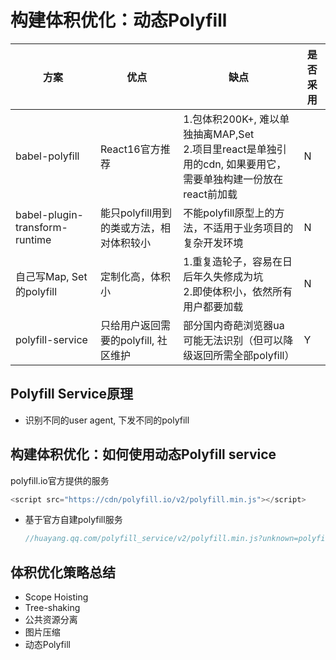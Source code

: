 # 构建体积优化：动态Polyfill

| 方案                           | 优点                                     | 缺点                                                         | 是否采用 |
| ------------------------------ | ---------------------------------------- | ------------------------------------------------------------ | -------- |
| babel-polyfill                 | React16官方推荐                          | 1.包体积200K+, 难以单独抽离MAP,Set<br />2.项目里react是单独引用的cdn, 如果要用它，需要单独构建一份放在react前加载 | N        |
| babel-plugin-transform-runtime | 能只polyfill用到的类或方法，相对体积较小 | 不能polyfill原型上的方法，不适用于业务项目的复杂开发环境     | N        |
| 自己写Map, Set的polyfill       | 定制化高，体积小                         | 1.重复造轮子，容易在日后年久失修成为坑<br />2.即使体积小，依然所有用户都要加载 | N        |
| polyfill-service               | 只给用户返回需要的polyfill, 社区维护     | 部分国内奇葩浏览器ua可能无法识别（但可以降级返回所需全部polyfill） | Y        |

## Polyfill Service原理

- 识别不同的user agent, 下发不同的polyfill

## 构建体积优化：如何使用动态Polyfill service

polyfill.io官方提供的服务

```js
<script src="https://cdn/polyfill.io/v2/polyfill.min.js"></script>
```

- 基于官方自建polyfill服务

  ```js
  //huayang.qq.com/polyfill_service/v2/polyfill.min.js?unknown=polyfill&features=Promise,Map,Set
  ```

  

## 体积优化策略总结

- Scope Hoisting
- Tree-shaking
- 公共资源分离
- 图片压缩
- 动态Polyfill